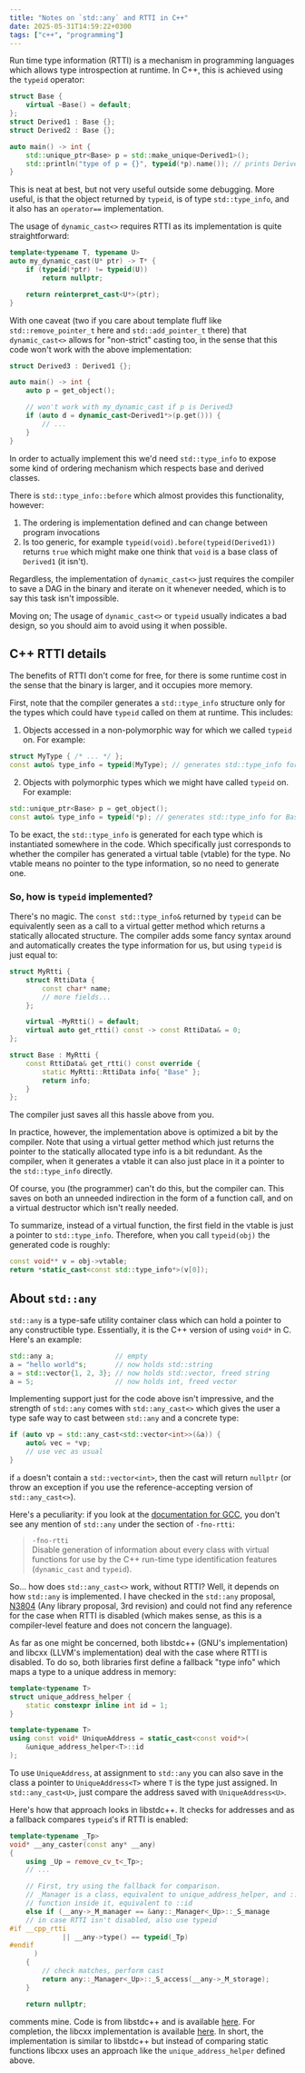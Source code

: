 ```yaml
---
title: "Notes on `std::any` and RTTI in C++"
date: 2025-05-31T14:59:22+0300
tags: ["c++", "programming"]
---
```


Run time type information (RTTI) is a mechanism in programming languages which allows type
introspection at runtime. In C++, this is achieved using the `typeid` operator:

```c++
struct Base {
    virtual ~Base() = default;
};
struct Derived1 : Base {};
struct Derived2 : Base {};

auto main() -> int {
    std::unique_ptr<Base> p = std::make_unique<Derived1>();
    std::println("type of p = {}", typeid(*p).name()); // prints Derived1
}
```

This is neat at best, but not very useful outside some debugging. More useful, is that the object
returned by `typeid`, is of type `std::type_info`, and it also has an `operator==` implementation.

The usage of `dynamic_cast<>` requires RTTI as its implementation is quite straightforward:

```c++
template<typename T, typename U>
auto my_dynamic_cast(U* ptr) -> T* {
    if (typeid(*ptr) != typeid(U)) 
        return nullptr;

    return reinterpret_cast<U*>(ptr);
}
```

With one caveat (two if you care about template fluff like `std::remove_pointer_t` here and
`std::add_pointer_t` there) that `dynamic_cast<>` allows for "non-strict" casting too,
in the sense that this code won't work with the above implementation:

```c++
struct Derived3 : Derived1 {};

auto main() -> int {
    auto p = get_object();

    // won't work with my_dynamic_cast if p is Derived3 
    if (auto d = dynamic_cast<Derived1*>(p.get())) {
        // ...
    }
}
```

In order to actually implement this we'd need `std::type_info` to expose some kind of ordering
mechanism which respects base and derived classes.

There is `std::type_info::before` which almost provides this functionality, however:

1. The ordering is implementation defined and can change between program invocations
2. Is too generic, for example `typeid(void).before(typeid(Derived1))` returns `true` which might
make one think that `void` is a base class of `Derived1` (it isn't).

Regardless, the implementation of `dynamic_cast<>` just requires the compiler to save a DAG in the
binary and iterate on it whenever needed, which is to say this task isn't impossible.

Moving on; The usage of `dynamic_cast<>` or `typeid` usually indicates a bad design, so you should
aim to avoid using it when possible.

## C++ RTTI details

The benefits of RTTI don't come for free, for there is some runtime cost in the sense that the
binary is larger, and it occupies more memory.

First, note that the compiler generates a `std::type_info` structure only for the types which could
have `typeid` called on them at runtime. This includes:

1. Objects accessed in a non-polymorphic way for which we called `typeid` on. For example:

```c++
struct MyType { /* ... */ };
const auto& type_info = typeid(MyType); // generates std::type_info for MyType only
```

2. Objects with polymorphic types which we might have called `typeid` on. For example:

```c++
std::unique_ptr<Base> p = get_object();
const auto& type_info = typeid(*p); // generates std::type_info for Base, Derived1, Derived2, etc.
```

To be exact, the `std::type_info` is generated for each type which is instantiated somewhere in the
 code. Which specifically just corresponds to whether the compiler has generated a virtual table
(vtable) for the type. No vtable means no pointer to the type information, so no need to generate
one.

### So, how is `typeid` implemented?

There's no magic. The `const std::type_info&` returned by `typeid` can be equivalently seen as a
call to a virtual getter method which returns a statically allocated structure. The compiler adds
some fancy syntax around and automatically creates the type information for us, but using `typeid`
is just equal to:

```c++
struct MyRtti {
    struct RttiData {
        const char* name;
        // more fields...
    };

    virtual ~MyRtti() = default;
    virtual auto get_rtti() const -> const RttiData& = 0;
};

struct Base : MyRtti {
    const RttiData& get_rtti() const override {
        static MyRtti::RttiData info{ "Base" };
        return info;
    }
};
```

The compiler just saves all this hassle above from you.

In practice, however, the implementation above is optimized a bit by the compiler. Note that using a
virtual getter method which just returns the pointer to the statically allocated type info is a
bit redundant. As the compiler, when it generates a vtable it can also just place in it a pointer to
the `std::type_info` directly.

Of course, you (the programmer) can't do this, but the compiler can. This saves on both an unneeded
indirection in the form of a function call, and on a virtual destructor which isn't really needed.

To summarize, instead of a virtual function, the first field in the vtable is just a pointer to
`std::type_info`. Therefore, when you call `typeid(obj)` the generated code is roughly:

```c++
const void** v = obj->vtable;
return *static_cast<const std::type_info*>(v[0]);
```

## About `std::any`

`std::any` is a type-safe utility container class which can hold a pointer to any constructible
type. Essentially, it is the C++ version of using `void*` in C. Here's an example:

```c++
std::any a;               // empty
a = "hello world"s;       // now holds std::string
a = std::vector{1, 2, 3}; // now holds std::vector, freed string
a = 5;                    // now holds int, freed vector
```

Implementing support just for the code above isn't impressive, and the strength of `std::any` comes
with `std::any_cast<>` which gives the user a type safe way to cast between `std::any` and a
concrete type:

```c++
if (auto vp = std::any_cast<std::vector<int>>(&a)) {
    auto& vec = *vp;
    // use vec as usual
}
```

if `a` doesn't contain a `std::vector<int>`, then the cast will return `nullptr` (or throw an
exception if you use the reference-accepting version of `std::any_cast<>`).

Here's a peculiarity: if you look at the [documentation for GCC](https://gcc.gnu.org/onlinedocs/gcc-15.1.0/gcc/C_002b_002b-Dialect-Options.html#index-fno-rtti),
you don't see any mention of
`std::any` under the section of `-fno-rtti`:

> `-fno-rtti` <br>
> Disable generation of information about every class with virtual functions
> for use by the C++ run-time type identification features (`dynamic_cast` and
> `typeid`).

So... how does `std::any_cast<>` work, without RTTI? Well, it depends on how `std::any` is
implemented. I have checked in the `std::any` proposal, [N3804](https://www.open-std.org/jtc1/sc22/wg21/docs/papers/2013/n3804.html)
(Any library proposal, 3rd revision) and could not find any reference for the case when RTTI is
disabled (which makes sense, as this is a compiler-level feature and does not concern the language).

As far as one might be concerned, both libstdc++ (GNU's implementation) and libcxx (LLVM's
implementation) deal with the case where RTTI is disabled. To do so, both libraries first define a
fallback "type info" which maps a type to a unique address in memory:

```c++
template<typename T>
struct unique_address_helper {
    static constexpr inline int id = 1;
}

template<typename T>
using const void* UniqueAddress = static_cast<const void*>(
    &unique_address_helper<T>::id
);
```

To use `UniqueAddress`, at assignment to `std::any` you can also save in the class a pointer to
`UniqueAddress<T>` where `T` is the type just assigned. In `std::any_cast<U>`, just compare the
address saved with `UniqueAddress<U>`.

Here's how that approach looks in libstdc++. It checks for addresses and as a fallback compares
`typeid`'s if RTTI is enabled:

```c++
template<typename _Tp>
void* __any_caster(const any* __any)
{
    using _Up = remove_cv_t<_Tp>;
    // ...

    // First, try using the fallback for comparison.
    // _Manager is a class, equivalent to unique_address_helper, and ::_S_manage is a static 
    // function inside it, equivalent to ::id
    else if (__any->_M_manager == &any::_Manager<_Up>::_S_manage
    // in case RTTI isn't disabled, also use typeid
#if __cpp_rtti
             || __any->type() == typeid(_Tp)
#endif
      )
    {
        // check matches, perform cast
        return any::_Manager<_Up>::_S_access(__any->_M_storage);
    }

    return nullptr;
```

comments mine. Code is from libstdc++ and is available [here](https://github.com/gcc-mirror/gcc/blob/3d287bff14885598c75c1cb16b08e0ba4ba05bce/libstdc%2B%2B-v3/include/std/any#L523). For completion, the libcxx implementation
is available [here](https://github.com/llvm/llvm-project/blob/main/libcxx/include/any#L575). In
short, the implementation is similar to libstdc++ but instead of comparing static functions libcxx
uses an approach like the `unique_address_helper` defined above.
